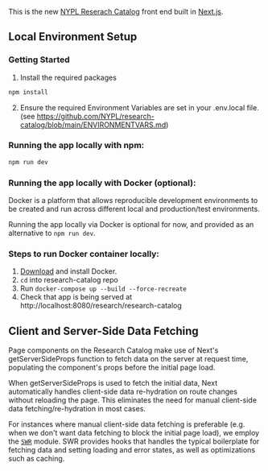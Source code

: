This is the new [NYPL Reserach Catalog](https://www.nypl.org/research/research-catalog) front end built in [Next.js](https://nextjs.org/).

## Local Environment Setup

### Getting Started

1. Install the required packages

```bash
npm install
```

2. Ensure the required Environment Variables are set in your .env.local file.
(see https://github.com/NYPL/research-catalog/blob/main/ENVIRONMENTVARS.md)

### Running the app locally with npm:

```bash
npm run dev
```

### Running the app locally with Docker (optional):

Docker is a platform that allows reproducible development environments to be created and run across different local and production/test environments.

Running the app locally via Docker is optional for now, and provided as an alternative to `npm run dev`.

### Steps to run Docker container locally:

1. [Download](https://docs.docker.com/get-docker/) and install Docker.
2. `cd` into research-catalog repo
3. Run `docker-compose up --build --force-recreate`
4. Check that app is being served at http://localhost:8080/research/research-catalog

## Client and Server-Side Data Fetching

Page components on the Research Catalog make use of Next's getServerSideProps function to fetch data on the server at request time, populating the component's props before the initial page load.

When getServerSideProps is used to fetch the initial data, Next automatically handles client-side data re-hydration on route changes without reloading the page. This eliminates the need for manual client-side data fetching/re-hydration in most cases.

For instances where manual client-side data fetching is preferable (e.g. when we don't want data fetching to block the initial page load), we employ the [`SWR`](https://www.npmjs.com/package/swr) module. SWR provides hooks that handles the typical boilerplate for fetching data and setting loading and error states, as well as optimizations such as caching.
